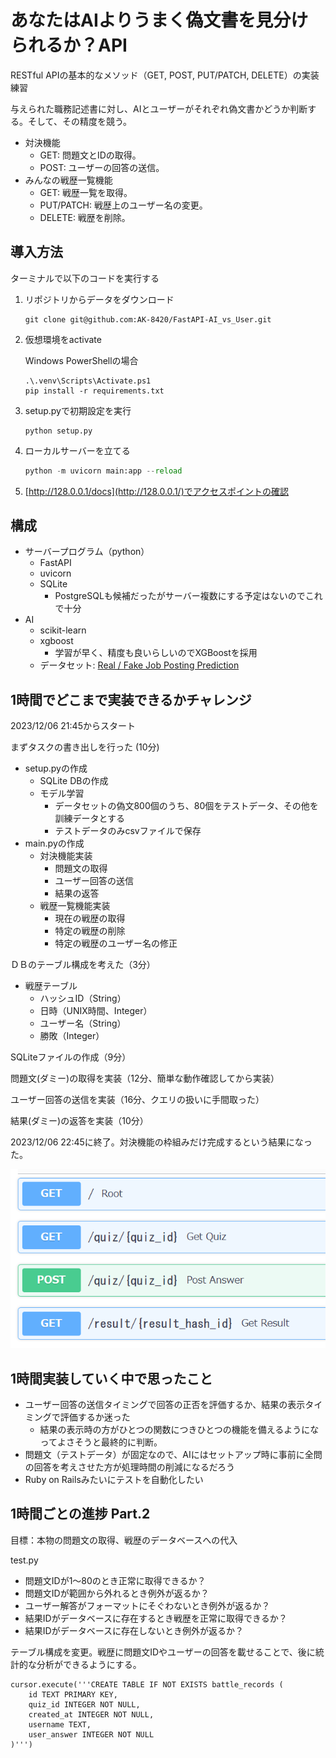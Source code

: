 # あなたはAIよりうまく偽文書を見分けられるか？API
RESTful APIの基本的なメソッド（GET, POST, PUT/PATCH, DELETE）の実装練習

与えられた職務記述書に対し、AIとユーザーがそれぞれ偽文書かどうか判断する。そして、その精度を競う。
- 対決機能
  - GET: 問題文とIDの取得。
  - POST: ユーザーの回答の送信。
- みんなの戦歴一覧機能
  - GET: 戦歴一覧を取得。
  - PUT/PATCH: 戦歴上のユーザー名の変更。
  - DELETE: 戦歴を削除。

## 導入方法
ターミナルで以下のコードを実行する
1. リポジトリからデータをダウンロード
    ```terminal
    git clone git@github.com:AK-8420/FastAPI-AI_vs_User.git
    ```
2. 仮想環境をactivate

    Windows PowerShellの場合
    ```terminal
    .\.venv\Scripts\Activate.ps1
    pip install -r requirements.txt
    ```
3. setup.pyで初期設定を実行
    ```
    python setup.py
    ```
4. ローカルサーバーを立てる
    ```python
    python -m uvicorn main:app --reload
    ```
5. [http://128.0.0.1/docs](http://128.0.0.1/)でアクセスポイントの確認

## 構成
- サーバープログラム（python）
  - FastAPI
  - uvicorn
  - SQLite
    - PostgreSQLも候補だったがサーバー複数にする予定はないのでこれで十分
- AI
  - scikit-learn
  - xgboost
    - 学習が早く、精度も良いらしいのでXGBoostを採用
  - データセット: [Real / Fake Job Posting Prediction](https://www.kaggle.com/datasets/shivamb/real-or-fake-fake-jobposting-prediction)

## 1時間でどこまで実装できるかチャレンジ
2023/12/06 21:45からスタート

まずタスクの書き出しを行った (10分)
- setup.pyの作成
  - SQLite DBの作成
  - モデル学習
    - データセットの偽文800個のうち、80個をテストデータ、その他を訓練データとする
    - テストデータのみcsvファイルで保存
- main.pyの作成
  - 対決機能実装
    - 問題文の取得
    - ユーザー回答の送信
    - 結果の返答
  - 戦歴一覧機能実装
    - 現在の戦歴の取得
    - 特定の戦歴の削除
    - 特定の戦歴のユーザー名の修正

ＤＢのテーブル構成を考えた（3分）
- 戦歴テーブル
  - ハッシュID（String）
  - 日時（UNIX時間、Integer）
  - ユーザー名（String）
  - 勝敗（Integer）

SQLiteファイルの作成（9分）

問題文(ダミー)の取得を実装（12分、簡単な動作確認してから実装）

ユーザー回答の送信を実装（16分、クエリの扱いに手間取った）

結果(ダミー)の返答を実装（10分）

2023/12/06 22:45に終了。対決機能の枠組みだけ完成するという結果になった。

![screen shot](images_for_README/ss01.png?raw=true)

## 1時間実装していく中で思ったこと
- ユーザー回答の送信タイミングで回答の正否を評価するか、結果の表示タイミングで評価するか迷った
  - 結果の表示時の方がひとつの関数につきひとつの機能を備えるようになってよさそうと最終的に判断。
- 問題文（テストデータ）が固定なので、AIにはセットアップ時に事前に全問の回答を考えさせた方が処理時間の削減になるだろう
- Ruby on Railsみたいにテストを自動化したい

## 1時間ごとの進捗 Part.2
目標：本物の問題文の取得、戦歴のデータベースへの代入

test.py
- 問題文IDが1～80のとき正常に取得できるか？
- 問題文IDが範囲から外れるとき例外が返るか？
- ユーザー解答がフォーマットにそぐわないとき例外が返るか？
- 結果IDがデータベースに存在するとき戦歴を正常に取得できるか？
- 結果IDがデータベースに存在しないとき例外が返るか？

テーブル構成を変更。戦歴に問題文IDやユーザーの回答を載せることで、後に統計的な分析ができるようにする。
```
cursor.execute('''CREATE TABLE IF NOT EXISTS battle_records (
    id TEXT PRIMARY KEY,
    quiz_id INTEGER NOT NULL,
    created_at INTEGER NOT NULL,
    username TEXT,
    user_answer INTEGER NOT NULL
)''')
```